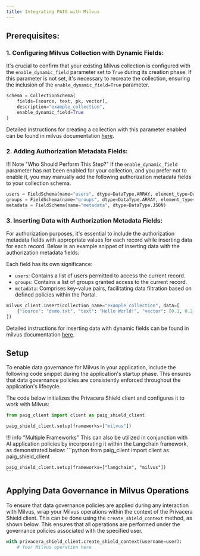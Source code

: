 ```yaml
---
title: Integrating PAIG with Milvus
---
```


## Prerequisites:

### 1. Configuring Milvus Collection with Dynamic Fields:
It's crucial to confirm that your existing Milvus collection is configured with the `enable_dynamic_field` parameter set to `True` during its creation phase. 
If this parameter is not set, it's necessary to recreate the collection, ensuring the inclusion of the `enable_dynamic_field=True` parameter. 

```python hl_lines="4"
schema = CollectionSchema(
    fields=[source, text, pk, vector],
    description="example_collection",
    enable_dynamic_field=True
)
```

Detailed instructions for creating a collection with this parameter enabled can be found in milvus documentation [here](https://milvus.io/docs/enable-dynamic-field.md#Enable-dynamic-field).

### 2. Adding Authorization Metadata Fields:
!!! Note "Who Should Perform This Step?"
    If the `enable_dynamic_field` parameter has not been enabled for your collection, and you prefer not to enable it, 
    you may manually add the following authorization metadata fields to your collection schema.
```python
users = FieldSchema(name="users", dtype=DataType.ARRAY, element_type=DataType.VARCHAR, max_length=65535, max_capacity=1024)
groups = FieldSchema(name="groups", dtype=DataType.ARRAY, element_type=DataType.VARCHAR, max_length=65535, max_capacity=1024)
metadata = FieldSchema(name="metadata", dtype=DataType.JSON)
```

### 3. Inserting Data with Authorization Metadata Fields:
For authorization purposes, it's essential to include the authorization metadata fields with appropriate values for each record while inserting data for each record.
Below is an example snippet of inserting data with the authorization metadata fields:

Each field has its own significance:

- `users`: Contains a list of users permitted to access the current record.
- `groups`: Contains a list of groups granted access to the current record.
- `metadata`: Comprises key-value pairs, facilitating data filtration based on defined policies within the Portal.

```python
milvus_client.insert(collection_name="example_collection", data=[
    {"source": "demo.txt", "text": "Hello World!", "vector": [0.1, 0.2, 0.3], "users": ["sally", "ryan", "john", "bob"], "groups": ["sales", "hr", "finance"], "metadata": {"security": "confidential", "country": "US"}}
])
```
Detailed instructions for inserting data with dynamic fields can be found in milvus documentation [here](https://milvus.io/docs/enable-dynamic-field.md#Insert-dynamic-data).

## Setup
To enable data governance for Milvus in your application, include the following code snippet during the application's startup phase. 
This ensures that data governance policies are consistently enforced throughout the application's lifecycle.

The code below initializes the Privacera Shield client and configures it to work with Milvus:
```python
from paig_client import client as paig_shield_client

paig_shield_client.setup(frameworks=["milvus"])
```

!!! info "Multiple Frameworks"
    This can also be utilized in conjunction with AI application policies by incorporating it within the Langchain framework, as demonstrated below:
    ```python
    from paig_client import client as paig_shield_client

    paig_shield_client.setup(frameworks=["langchain", "milvus"])
    ```

## Applying Data Governance in Milvus Operations

To ensure that data governance policies are applied during any interaction with Milvus, wrap your Milvus operations within the context of the Privacera Shield client. 
This can be done using the `create_shield_context` method, as shown below. This ensures that all operations are performed under the governance policies associated with the specified user.

```python
with privacera_shield_client.create_shield_context(username=user):
    # Your Milvus operation here
```